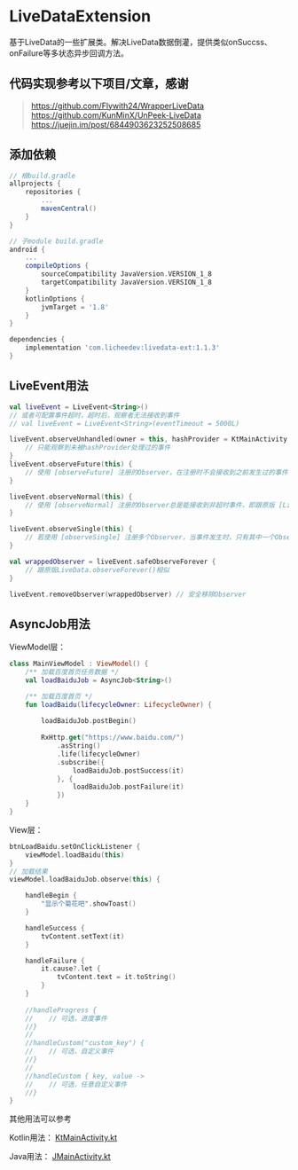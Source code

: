 # LiveDataExtension
基于LiveData的一些扩展类。解决LiveData数据倒灌，提供类似onSuccss、onFailure等多状态异步回调方法。

## 代码实现参考以下项目/文章，感谢
> https://github.com/Flywith24/WrapperLiveData </br>
> https://github.com/KunMinX/UnPeek-LiveData </br>
> https://juejin.im/post/6844903623252508685


## 添加依赖
```gradle
// 根build.gradle
allprojects {
    repositories {
        ...
        mavenCentral()
    }
}

// 子module build.gradle
android {
    ...
    compileOptions {
        sourceCompatibility JavaVersion.VERSION_1_8
        targetCompatibility JavaVersion.VERSION_1_8
    }
    kotlinOptions {
        jvmTarget = '1.8'
    }
}

dependencies {
    implementation 'com.licheedev:livedata-ext:1.1.3'
}
```

## LiveEvent用法
```kotlin
val liveEvent = LiveEvent<String>()
// 或者可配置事件超时，超时后，观察者无法接收到事件
// val liveEvent = LiveEvent<String>(eventTimeout = 5000L)

liveEvent.observeUnhandled(owner = this, hashProvider = KtMainActivity::class.java) {
    // 只能观察到未被hashProvider处理过的事件
}
liveEvent.observeFuture(this) {
    // 使用 [observeFuture] 注册的Observer，在注册时不会接收到之前发生过的事件，仅能接收注册之后发生的事件。
}

liveEvent.observeNormal(this) {
    // 使用 [observeNormal] 注册的Observer总是能接收到非超时事件，即跟原版 [LiveData] 的 [LiveData.observe] 的行为一样
}

liveEvent.observeSingle(this) {
    // 若使用 [observeSingle] 注册多个Observer，当事件发生时，只有其中一个Observer（无法确定是哪一个）能接收1次该事件。
}

val wrappedObserver = liveEvent.safeObserveForever {
    // 跟原版LiveData.observeForever()相似
}

liveEvent.removeObserver(wrappedObserver) // 安全移除Observer
```

## AsyncJob用法
ViewModel层：
```kotlin
class MainViewModel : ViewModel() {
    /** 加载百度首页任务数据 */
    val loadBaiduJob = AsyncJob<String>()

    /** 加载百度首页 */
    fun loadBaidu(lifecycleOwner: LifecycleOwner) {
        
        loadBaiduJob.postBegin()
        
        RxHttp.get("https://www.baidu.com/")
            .asString()
            .life(lifecycleOwner)
            .subscribe({
                loadBaiduJob.postSuccess(it)
            }, {
                loadBaiduJob.postFailure(it)
            })
    }
}
```
View层：
```kotlin
btnLoadBaidu.setOnClickListener {
    viewModel.loadBaidu(this)
}
// 加载结果
viewModel.loadBaiduJob.observe(this) {

    handleBegin {
        "显示个菊花吧".showToast()
    }

    handleSuccess {
        tvContent.setText(it)
    }

    handleFailure {
        it.cause?.let {
            tvContent.text = it.toString()
        }
    }
    
    //handleProgress {
    //    // 可选，进度事件
    //}
    //
    //handleCustom("custom_key") {
    //    // 可选，自定义事件
    //}
    //
    //handleCustom { key, value ->
    //    // 可选，任意自定义事件
    //}
}

```

其他用法可以参考

Kotlin用法： [KtMainActivity.kt](https://github.com/licheedev/LiveDataExtension/blob/master/app/src/main/java/com/licheedev/livedataextensiondemo/activity/KtMainActivity.kt)

Java用法： [JMainActivity.kt](https://github.com/licheedev/LiveDataExtension/blob/master/app/src/main/java/com/licheedev/livedataextensiondemo/activity/JMainActivity.java)